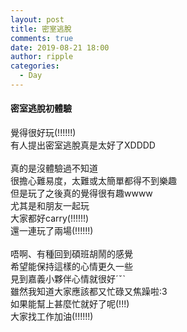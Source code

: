 ```yaml
---
layout: post
title: 密室逃脫
comments: true
date: 2019-08-21 18:00
author: ripple
categories:
  - Day
---
```


#### 密室逃脫初體驗

覺得很好玩(!!!!!!)<br>
有人提出密室逃脫真是太好了XDDDD<br>
<br>
真的是沒體驗過不知道<br>
很擔心難易度，太難或太簡單都得不到樂趣<br>
但是玩了之後真的覺得很有趣wwww<br>
尤其是和朋友一起玩<br>
大家都好carry(!!!!!!)<br>
還一連玩了兩場(!!!!!!)<br>
<br>
唔啊、有種回到碩班胡鬧的感覺<br>
希望能保持這樣的心情更久一些<br>
見到嘉義小夥伴心情就很好ˊˇˋ<br>
雖然我知道大家應該都又忙碌又焦躁啦:3<br>
如果能幫上甚麼忙就好了呢(!!!)<br>
大家找工作加油(!!!!!!)<br>
<br>
<br>

